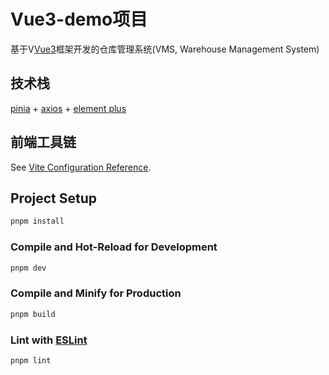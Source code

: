 # Vue3-demo项目

基于V[Vue3](https://cn.vuejs.org/)框架开发的仓库管理系统(VMS, Warehouse Management System)

 
## 技术栈
[pinia](https://pinia.web3doc.top/) + [axios](https://www.axios-http.cn/) + [element plus](https://element-plus.org/zh-CN/)


## 前端工具链

See [Vite Configuration Reference](https://vitejs.dev/config/).

## Project Setup

```sh
pnpm install
```

### Compile and Hot-Reload for Development

```sh
pnpm dev
```

### Compile and Minify for Production

```sh
pnpm build
```

### Lint with [ESLint](https://eslint.org/)

```sh
pnpm lint
```
